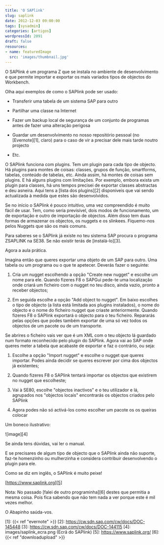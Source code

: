 ```yaml
---
title: 'O SAPlink'
slug: saplink
date: 2012-12-03 09:00:00
tags: [sysadmin]
categories: [artigos]
wordpressId: 2091
draft: false
resources:
- name: featuredImage
  src: 'images/thumbnail.jpg'
---
```

O SAPlink é um programa Z que se instala no ambiente de desenvolvimento e que permite importar e exportar os mais variados tipos de objectos do Workbench.

Olha aqui exemplos de como o SAPlink pode ser usado:

  * Transferir uma tabela de um sistema SAP para outro

  * Partilhar uma classe na Internet

  * Fazer um backup local de segurança de um conjunto de programas antes de fazer uma alteração perigosa

  * Guardar um desenvolvimento no nosso repositório pessoal (no [Evernote][1], claro) para o caso de vir a precisar dele mais tarde noutro projecto

  * Etc.

<!--more-->

O SAPlink funciona com plugins. Tem um plugin para cada tipo de objecto. Há plugins para montes de coisas: classes, grupos de função, smartforms, tabelas, conteúdo de tabelas, etc. Ainda assim, há montes de coisas sem plugins. E há alguns plugins com limitações. Por exemplo, embora exista um plugin para classes, há uns tempos precisei de exportar classes abstractas e deu asneira. Aqui tens a [lista dos plugins][2] disponíveis que vai sendo actualizada à medida que estes são desenvolvidos.

Se no início o SAPlink é pouco intuitivo, uma vez compreendido é muito fácil de usar. Tem, como seria previsível, dois modos de funcionamento, um de exportação e outro de importação de objectos. Além disso tem duas formas de armazenar os objectos, os nuggets e os slinkees. Fiquemo-nos pelos Nuggets que são os mais comuns.

Para saberes se o SAPlink já existe no teu sistema SAP procura o programa ZSAPLINK na SE38. Se não existir terás de [instalá-lo][3].

Agora a aula prática.

Imagina então que queres exportar uma objeto de um SAP para outro. Uma tabela ou um programa ou o que te apetecer. Deverás fazer o seguinte:

  1. Cria um nugget escolhendo a opção "Create new nugget" e escolhe um nome para ele. Quando fizeres F8 o SAPGui pede-te uma localização onde criará um ficheiro com o nugget no teu disco, ainda vazio, pronto a receber objectos;

  2. Em seguida escolhe a opção "Add object to nugget". Em baixo escolhes o tipo de objecto (a lista está limitada aos plugins instalados), o nome do objecto e o nome do ficheiro nugget que criaste anteriormente. Quando fizeres F8 o SAPlink exportará o objecto para o teu ficheiro. Repararás pelas opções que podes também exportar de uma só vez todos os objectos de um pacote ou de um transporte.

Se abrires o ficheiro vais ver que é um XML com o teu objecto lá guardado num formato reconhecido pelo plugin do SAPlink. Agora vai ao SAP onde queres meter a tabela que acabaste de exportar e faz o contrário, ou seja:

  1. Escolhe a opção "Import nugget" e escolhe o nugget que queres importar. Podes ainda decidir se queres escrever por cima dos objectos já existentes;

  2. Quando fizeres F8 o SAPlink tentará importar os objectos que existirem no nugget que escolheste;

  3. Vai à SE80, escolhe "objectos inactivos" e o teu utilizador e lá, agrupados nos "objectos locais" encontrarás os objectos criados pelo SAPlink

  4. Agora podes não só activá-los como escolher um pacote os os queiras colocar

Um boneco ilustrativo:

![image][4]

Se ainda tens dúvidas, vai ler o manual.

E se precisares de algum tipo de objecto que o SAPlink ainda não suporte, faz-te homenzinho ou mulherzinha e considera contribuir desenvolvendo o plugin para ele.

Como se diz em inglês, o SAPlink é muito peixe!

[https://www.saplink.org][5]

Nota: No passado [falei de outro programinha][6] destes que permitia a mesma coisa. Pois fica sabendo que não tem nada a ver porque este é mil vezes melhor.

O Abapinho saúda-vos.

   [1]: {{< ref "evernote" >}}
   [2]: https://cw.sdn.sap.com/cw/docs/DOC-145448
   [3]: https://cw.sdn.sap.com/cw/docs/DOC-144115
   [4]: images/saplink_ecra.png (Ecrã do SAPlink)
   [5]: https://www.saplink.org/
   [6]: {{< ref "downloadupload" >}}
